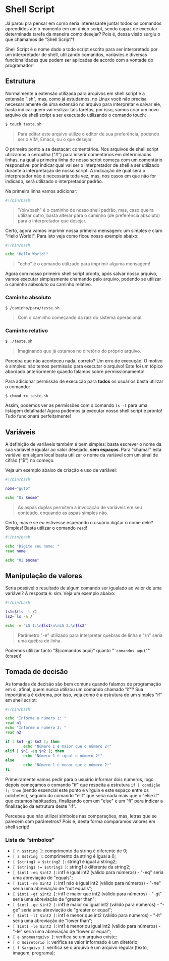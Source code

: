 # Shell Script

Já parou pra pensar em como seria interessante juntar todos os comandos aprendidos até o momento em um único script, sendo capaz de executar determinada tarefa da maneira como desejar? Pois é, dessa visão surgiu o que chamamos de "Shell Script"!

Shell Script é o nome dado a todo script escrito para ser interpretado por um interpretador de shell, utilizando comandos, variávies e diversas funcionalidades que podem ser aplicadas de acordo com a vontade do programador!

## Estrutura

Normalmente a extensão utilizada para arquivos em shell script é a extensão ".sh", mas, como já estudamos, no Linux você não precisa necessariamente de uma extensão no arquivo para interpretar e salvar ele, basta indicar quem vai realizar tais tarefas, por isso, vamos criar um novo arquivo de shell script a ser executado utilizando o comando touch:

```sh
$ touch teste.sh
```
> Para editar este arquivo utilize o editor de sua preferência, podendo ser o VIM, Emacs, ou o que desejar.

O primeiro ponto a se destacar: comentários. Nos arquivos de shell script utilizamos a cerquilha ("#") para inserir comentários em determinadas linhas, na qual a primeira linha de nosso script começa com um comentário responsável por indicar qual vai ser o interpretador de shell a ser utilizado durante a interpretação de nosso script. A indicação de qual será o interpretador não é necessária toda vez, mas, nos casos em que não for indicado, será utilizado o interpretador padrão.

Na primeira linha vamos adicionar:

```sh
#!/bin/bash
```
> "/bin/bash" é o caminho de nosso shell padrão, mas, caso queira utilizar outro, basta alterar para o caminho (de preferência absoluto) para o interpretador que desejar.

Certo, agora vamos imprimir nossa primeira mensagem: um simples e claro "Hello World!". Para isto veja como ficou nosso exemplo abaixo:

```sh
#!/bin/bash

echo "Hello World!"
```
> "echo" é o comando utilizado para imprimir alguma mensagem!

Agora com nosso primeiro shell script pronto, após salvar nosso arquivo, vamos executar simplesmente chamando pelo arquivo, podendo se utilizar o caminho aabsoluto ou caminho relativo.

### Caminho absoluto

```sh
$ /caminho/para/teste.sh
```
> Com o caminho começando da raíz do sistema operacional.

### Caminho relativo

```sh
$ ./teste.sh
```
> Imaginando que já estamos no diretório do próprio arquivo.

Perceba que não aconteceu nada, correto? Um erro de execução! O motivo é simples: não temos permissão para executar o arquivo! Este foi um tópico abordado anteriormente quando falamos sobre permissionamento! 

Para adicionar permissão de execução para **todos** os usuários basta utilizar o comando:

```sh
$ chmod +x teste.sh
```

Assim, podemos ver as permissões com o comando `ls -l` para uma listagem detalhada! Agora podemos já executar nosso shell script e pronto! Tudo funcionará perfeitamente!

## Variáveis

A definição de variáveis também é bem simples: basta escrever o nome da sua variável e igualar ao valor desejado, **sem espaços**. Para "chamar" esta variável em algum local basta utilizar o nome da variável com um sinal de cifrão ("$") no começo.

Veja um exemplo abaixo de criação e uso de variável:

```sh
#!/bin/bash

nome="guto"

echo "Oi $nome"
```
> As aspas duplas permitem a invocação de variáveis em seu conteúdo, enquando as aspas simples não.

Certo, mas e se eu estivesse esperando o usuário digitar o nome dele? Simples! Basta utilizar o comando `read`!

```sh
#!/bin/bash

echo "Digite seu nome: "
read nome

echo "Oi $nome"
```

## Manipulação de valores

Seria possível o resultado de algum comando ser igualado ao valor de uma variável? A resposta é: sim. Veja um exemplo abaixo:

```sh
#!/bin/bash

ls1=$(ls -l /)
ls2=`ls -a /`

echo -e "LS 1:\n$ls1\n\nLS 2:\n$ls2"
```
> Parâmetro "-e" utilizado para interpretar quebras de linha e "\n" seria uma quebra de linha.

Podemos utilizar tanto "$(comandos aqui)" quanto "``` `comandos aqui` ```" (crase)!

## Tomada de decisão

As tomadas de decisão são bem comuns quando falamos de programação em si, afinal, quem nunca utilizou um comando chamado "if"? Sua importância é extrema, por isso, veja como é a estrutura de um simples "if" em shell script:

```sh
#!/bin/bash

echo "Informe o número 1: "
read n1
echo "Informe o número 2: "
read n2

if [ $n1 -gt $n2 ]; then
        echo "Número 1 é maior que o número 2!"
elif [ $n1 -eq $n2 ]; then
        echo "Número 1 é igual o número 2!"
else
        echo "Número 1 é menor que o número 2!"
fi
```

Primeiramente vamos pedir para o usuário informar dois números, logo depois começamos o comando "if" que respeita a estrutura `if [ condição ]; then` (sendo essencial este ponto e vírgula e este espaço entre os colchetes), seguido do comando "elif" que seria nada mais que o "else if" que estamos habituados, finalizando com um "else" e um "fi" para indicar a finalização da estrutura deste "if".

Percebeu que não utilizei símbolos nas comparações, mas, letras que se parecem com parâmetros? Pois é, desta forma comparamos valores em shell script!

### Lista de "símbolos"
- `[ n $string ]`: comprimento da string é diferente de 0;
- `[ z $string ]`: comprimento da string é igual a 0;
- `[ $string1 = $string2 ]`: string1 é igual a string2;
- `[ $string1 != $string2 ]`: string1 é diferente da string2;
- `[ $int1 -eq $int2 ]`: int1 é igual int2 (válido para números) - "-eq" seria uma abreviação de "equals";
- `[ $int1 -ne $int2 ]`: int1 não é igual int2 (válido para números) - "-ne" seria uma abreviação de "not equals";
- `[ $int1 -gt $int2 ]`: int1 é maior que int2 (válido para números) - "-gt" seria uma abreviação de "greater than";
- `[ $int1 -ge $int2 ]`: int1 é maior ou igual int2 (válido para números) - "-ge" seria uma abreviação de "greater or equal";
- `[ $int1 -lt $int2 ]`: int1 é menor que int2 (válido para números) - "-lt" seria uma abreviação de "lower than";
- `[ $int1 -le $int2 ]`: int1 é menor ou igual int2 (válido para números) - "-le" seria uma abreviação de "lower or equal";
- `[ e $nomearquivo ]`: verifica se um arquivo existe;
- `[ d $diretorio ]`: verifica se valor informado é um diretório;
- `[ f $arquivo ]`: verifica se o arquivo é um arquivo regular (texto, imagem, programa);
